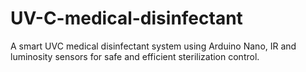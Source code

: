 # UV-C-medical-disinfectant
A smart UVC medical disinfectant system using Arduino Nano, IR and luminosity sensors for safe and efficient sterilization control.
